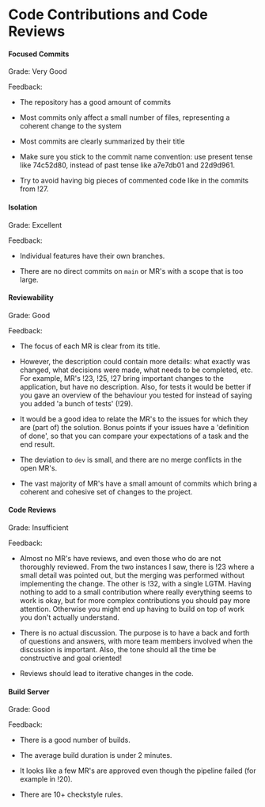 # Code Contributions and Code Reviews

#### Focused Commits


Grade: Very Good

Feedback: 
- The repository has a good amount of commits

- Most commits only affect a small number of files, representing a coherent change to the system

- Most commits are clearly summarized by their title

- Make sure you stick to the commit name convention: use present tense like 74c52d80, instead of past tense like a7e7db01 and 22d9d961.

- Try to avoid having big pieces of commented code like in the commits from !27.


#### Isolation

Grade: Excellent

Feedback:
- Individual features have their own branches.

- There are no direct commits on `main` or MR's with a scope that is too large.

#### Reviewability

Grade: Good


Feedback: 
- The focus of each MR is clear from its title.

- However, the description could contain more details: what exactly was changed, what decisions were made, what needs to be completed, etc. For example, MR's !23, !25, !27 bring important changes to the application, but have no description. Also, for tests it would be better if you gave an overview of the behaviour you tested for instead of saying you added 'a bunch of tests' (!29).

- It would be a good idea to relate the MR's to the issues for which they are (part of) the solution. Bonus points if your issues have a 'definition of done', so that you can compare your expectations of a task and the end result.

- The deviation to `dev` is small, and there are no merge conflicts in the open MR's.

- The vast majority of MR's have a small amount of commits which bring a coherent and cohesive set of changes to the project.


#### Code Reviews

Grade: Insufficient

Feedback: 
- Almost no MR's have reviews, and even those who do are not thoroughly reviewed. From the two instances I saw, there is !23 where a small detail was pointed out, but the merging was performed without implementing the change. The other is !32, with a single LGTM. Having nothing to add to a small contribution where really everything seems to work is okay, but for more complex contributions you should pay more attention. Otherwise you might end up having to build on top of work you don't actually understand.

- There is no actual discussion. The purpose is to have a back and forth of questions and answers, with more team members involved when the discussion is important. Also, the tone should all the time be constructive and goal oriented!

- Reviews should lead to iterative changes in the code.


#### Build Server

Grade: Good

Feedback: 
- There is a good number of builds.

- The average build duration is under 2 minutes.

- It looks like a few MR's are approved even though the pipeline failed (for example in !20).

- There are 10+ checkstyle rules.
